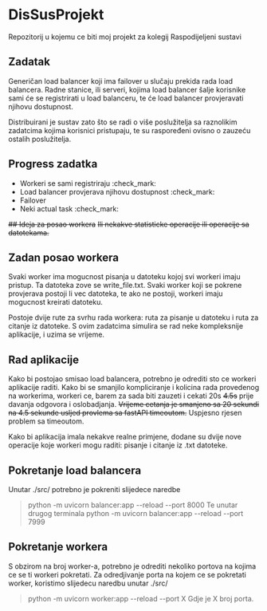 # DisSusProjekt
Repozitorij u kojemu ce biti moj projekt za kolegij Raspodijeljeni sustavi

## Zadatak
Generičan load balancer koji ima failover u slučaju prekida rada load balancera.
Radne stanice, ili serveri, kojima load balancer šalje korisnike sami će se registrirati u load balanceru, te će load balancer provjeravati njihovu dostupnost.

Distribuirani je sustav zato što se radi o više poslužitelja sa raznolikim zadatcima kojima korisnici pristupaju, te su raspoređeni ovisno o zauzeću ostalih poslužitelja.

## Progress zadatka
- Workeri se sami registriraju :check_mark:
- Load balancer provjerava njihovu dostupnost :check_mark:
- Failover
- Neki actual task :check_mark:

~~## Ideja za posao workera~~
~~Ili nekakve statisticke operacije ili operacije sa datotekama.~~
## Zadan posao workera
Svaki worker ima mogucnost pisanja u datoteku kojoj svi workeri imaju pristup.
Ta datoteka zove se write_file.txt.
Svaki worker koji se pokrene provjerava postoji li vec datoteka, te ako ne postoji, workeri imaju mogucnost kreirati datoteku.

Postoje dvije rute za svrhu rada workera: ruta za pisanje u datoteku i ruta za citanje iz datoteke.
S ovim zadatcima simulira se rad neke kompleksnije aplikacije, i uzima se vrijeme.


## Rad aplikacije
Kako bi postojao smisao load balancera, potrebno je odrediti sto ce workeri aplikacije raditi.
Kako bi se smanjilo kompliciranje i kolicina rada provedenog na workerima, workeri ce, barem za sada biti zauzeti i cekati 20s ~~4.5s~~ prije davanja odgovora i oslobadjanja.
~~Vrijeme cetanja je smanjeno sa 20 sekundi na 4.5 sekunde usljed provlema sa fastAPI timeoutom.~~ Uspjesno rjesen problem sa timeoutom.

Kako bi aplikacija imala nekakve realne primjene, dodane su dvije nove operacije koje workeri mogu raditi: pisanje i citanje iz .txt datoteke.

## Pokretanje load balancera
Unutar ./src/ potrebno je pokreniti slijedece naredbe
> python -m uvicorn balancer:app --reload --port 8000
Te unutar drugog terminala
> python -m uvicorn balancer:app --reload --port 7999

## Pokretanje workera
S obzirom na broj worker-a, potrebno je odrediti nekoliko portova na kojima ce se ti workeri pokretati.
Za odredjivanje porta na kojem ce se pokretati worker, koristimo slijedecu naredbu unutar ./src/
> python -m uvicorn worker:app --reload --port X
Gdje je X broj porta.